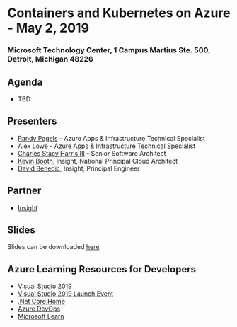 # Containers and Kubernetes on Azure - May 2, 2019
### Microsoft Technology Center, 1 Campus Martius Ste. 500, Detroit, Michigan 48226

## Agenda

- TBD

## Presenters

- [Randy Pagels](https://www.linkedin.com/in/randy-pagels/) - Azure Apps & Infrastructure Technical Specialist
- [Alex Lowe](https://www.linkedin.com/in/alexclowe/) - Azure Apps & Infrastructure Technical Specialist
- [Charles Stacy Harris III](https://www.linkedin.com/in/charlesstacyharrisiii/) - Senior Software Architect
- [Kevin Booth](https://www.linkedin.com/in/kevinbooth/), Insight, National Principal Cloud Architect
- [David Benedic](https://www.linkedin.com/in/david-benedic-bb21358b/), Insight, Principal Engineer

## Partner

- [Insight](https://www.insight.com/en_US/home.html)

## Slides

Slides can be downloaded [here](https://github.com/MTCDetroit/Academy-Events/tree/master/Track%20-%20App%20Dev/2019.5.2%20-%20Containers%20and%20Kubernetes%20on%20Azure/Slides)

<!--
## Hands on Labs
Labs can be downloaded [here](#)
-->

## Azure Learning Resources for Developers

- [Visual Studio 2019](https://visualstudio.microsoft.com/)
- [Visual Studio 2019 Launch Event](https://visualstudio.microsoft.com/vs2019-launch/)
- [.Net Core Home](https://dotnet.microsoft.com/)
- [Azure DevOps](https://azure.microsoft.com/en-us/services/devops/?nav=min)
- [Microsoft Learn](https://docs.microsoft.com/en-us/learn/)
